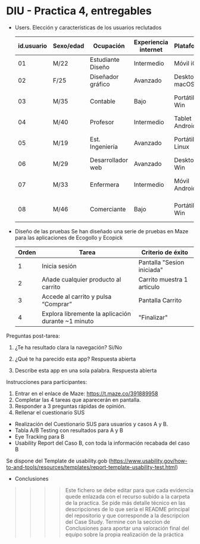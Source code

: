 # DIU - Practica 4, entregables

- Users. Elección y características de los usuarios reclutados

  | id.usuario | Sexo/edad | Ocupación | Experiencia internet  | Plataforma | Perfil cubierto | Test | SUS score |
  | ---------- | --------- | --------- | --------------------  | ---------- | --------------- | ---- | --------- |
  |     01     |    M/22   | Estudiante Diseño    |      Intermedio       |   Móvil iOS  | Usuario ocasional | A | SUS score |
  |     02     |    F/25   | Diseñador gráfico |         Avanzado           |    Desktop macOS   | Experto UI | A | SUS score |
  |     03     |    M/35   | Contable  |       Bajo         |   Portátil Win  | Usuario poco hábil | A | SUS score |
  |     04     |    M/40   | Profesor  |       Intermedio         |    Tablet Android   | Usuario ocasional | A | SUS score |
  |     05     |    M/19   | Est. Ingeniería  |       Avanzado        |    Portátil Linux   | Usuario poco hábil | B | SUS score |
  |     06     |    M/29   | Desarrollador web  |       Avanzado        |    Desktop Win   | Usuario experto | B | SUS score |
  |     07     |    M/33   | Enfermera   |       Intermedio         |    Móvil Android   | Usuario poco hábil | B | SUS score |
  |     08     |    M/46   | Comerciante  |       Bajo         |    Portátil Win   | Usuario poco hábil | B | SUS score |

- Diseño de las pruebas
Se han diseñado una serie de pruebas en Maze para las aplicaciones de Ecogollo y Ecopick


  | Orden | Tarea | Criterio de éxito |
  | ---------- | --------- | --------- |
  |     1     |    Inicia sesión   | Pantalla "Sesion iniciada"    |
  |     2     |    Añade cualquier producto al carrito   | Carrito muestra 1 articulo |
  |     3     |    Accede al carrito y pulsa “Comprar”   | Pantalla Carrito  |
  |     4     |    Explora libremente la aplicación durante ~1 minuto   | "Finalizar"  |

Preguntas post-tarea:
1. ¿Te ha resultado clara la navegación?
Si/No

2. ¿Qué te ha parecido esta app?
Respuesta abierta

3. Describe esta app en una sola palabra.
Respuesta abierta

Instrucciones para participantes:
1. Entrar en el enlace de Maze: https://t.maze.co/391889958
2. Completar las 4 tareas que aparecerán en pantalla.
3. Responder a 3 preguntas rápidas de opinión.
4. Rellenar el cuestionario SUS

- Realización del Cuestionario SUS para usuarios y casos A y B.
- Tabla A/B Testing con resultados para A y B
- Eye Tracking para B
- Usability Report del Caso B, con toda la información recabada del caso B

Se dispone del Template de usability.gob (https://www.usability.gov/how-to-and-tools/resources/templates/report-template-usability-test.html) 
- Conclusiones

>>>> Este fichero se debe editar para que cada evidencia quede enlazada con el recurso subido a la carpeta de la practica. Se pide más detalle técnico en las descripciones de lo que sería el README principal del repositorio y que corresponde a la descripcion del Case Study.
>>>> Termine con la seccion de Conclusiones para aportar una valoración final del equipo sobre la propia realización de la práctica
